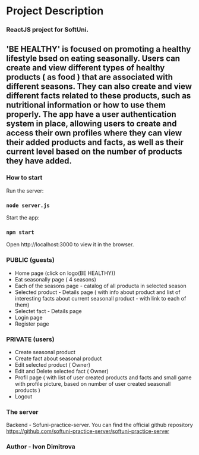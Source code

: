 # Project Description
### ReactJS project for SoftUni.

## 'BE HEALTHY' is focused on promoting a healthy lifestyle bsed on eating seasonally. Users can create and view different types of healthy products ( as food ) that are associated with different seasons. They can also create and view different facts related to these products, such as nutritional information or how to use them properly. The app have a user authentication system in place, allowing users to create and access their own profiles where they can view their added products and facts, as well as their current level  based on the number of products they have added.


### How to start

Run the server: 
### `node server.js `

Start the app: 
### `npm start ` 
Open http://localhost:3000 to view it in the browser.

### PUBLIC (guests)
* Home page (click on logo(BE HEALTHY))
* Eat seasonally page ( 4 seasons)
* Each of the seasons page - catalog of all producta in selected season
* Selected product - Details page ( with info about product and list of interesting facts about current seasonall product - with link to each of them)
* Selectet fact - Details page
* Login page
* Register page

### PRIVATE (users)
* Create seasonal product 
* Create fact about seasonal product
* Edit selected product ( Owner)
* Edit and Delete selected fact ( Owner)
* Profil page ( with list of user created products and facts and small game with profile picture, based on number of user created seasonall products )
* Logout

### The server
Backend - Sofuni-practice-server. You can find the official github repository https://github.com/softuni-practice-server/softuni-practice-server


### Author - Ivon Dimitrova